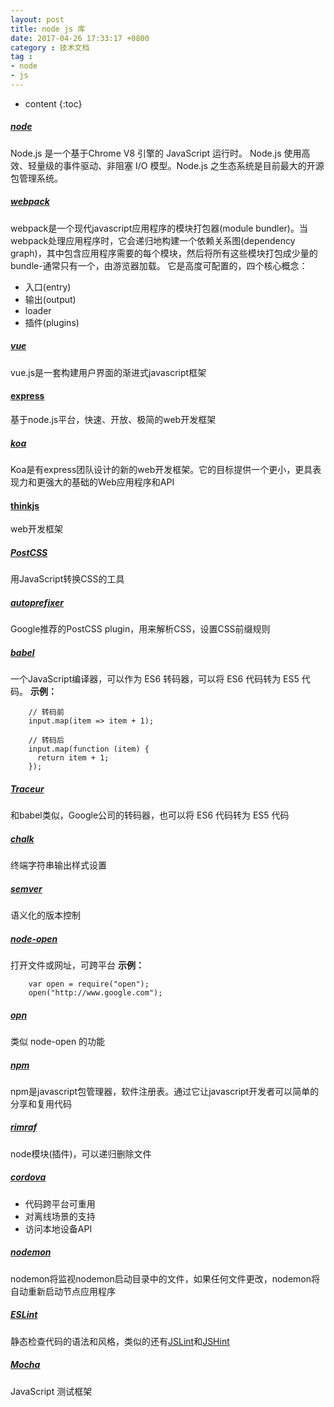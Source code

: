 ```yaml
---
layout: post
title: node js 库
date: 2017-04-26 17:33:17 +0800
category : 技术文档
tag :
- node
- js
---
```

* content
{:toc}

##### [node](https://nodejs.org/zh-cn/)

Node.js 是一个基于Chrome V8 引擎的 JavaScript 运行时。 Node.js 使用高效、轻量级的事件驱动、非阻塞 I/O 模型。Node.js 之生态系统是目前最大的开源包管理系统。

##### [webpack](https://webpack.js.org/)
webpack是一个现代javascript应用程序的模块打包器(module bundler)。当webpack处理应用程序时，它会递归地构建一个依赖关系图(dependency graph)，其中包含应用程序需要的每个模块，然后将所有这些模块打包成少量的bundle-通常只有一个，由游览器加载。
它是高度可配置的，四个核心概念：
- 入口(entry)
- 输出(output)
- loader
- 插件(plugins)

##### [vue](https://cn.vuejs.org/)
vue.js是一套构建用户界面的渐进式javascript框架

#### [express](http://www.expressjs.com.cn/)
基于node.js平台，快速、开放、极简的web开发框架

##### [koa](http://koajs.com/)
Koa是有express团队设计的新的web开发框架。它的目标提供一个更小，更具表现力和更强大的基础的Web应用程序和API

#### [thinkjs](https://thinkjs.org/)
web开发框架

##### [PostCSS ](http://postcss.org/)
用JavaScript转换CSS的工具

##### [autoprefixer](https://github.com/postcss/autoprefixer)
Google推荐的PostCSS plugin，用来解析CSS，设置CSS前缀规则

##### [babel](https://babeljs.io/)
一个JavaScript编译器，可以作为 ES6 转码器，可以将 ES6 代码转为 ES5 代码。
**示例：**
```
    // 转码前
    input.map(item => item + 1);

    // 转码后
    input.map(function (item) {
      return item + 1;
    });
```

##### [Traceur](https://github.com/google/traceur-compiler)
和babel类似，Google公司的转码器，也可以将 ES6 代码转为 ES5 代码

##### [chalk](https://github.com/chalk/chalk)
终端字符串输出样式设置

##### [semver](http://semver.org/lang/zh-CN/)
语义化的版本控制

##### [node-open](https://github.com/pwnall/node-open)
打开文件或网址，可跨平台
**示例：**
```
    var open = require("open");
    open("http://www.google.com");
```

##### [opn](https://github.com/sindresorhus/opn)
 类似 node-open 的功能

##### [npm](https://www.npmjs.com/)
npm是javascript包管理器，软件注册表。通过它让javascript开发者可以简单的分享和复用代码

##### [rimraf]()
node模块(插件)，可以递归删除文件

##### [cordova](http://cordova.apache.org/)
- 代码跨平台可重用
- 对离线场景的支持
- 访问本地设备API

##### [nodemon](http://nodemon.io/)
nodemon将监视nodemon启动目录中的文件，如果任何文件更改，nodemon将自动重新启动节点应用程序

##### [ESLint](https://eslint.org/)
静态检查代码的语法和风格，类似的还有[JSLint](http://jslint.com/)和[JSHint](http://jshint.com/)

##### [Mocha](http://mochajs.org/)
JavaScript 测试框架

















